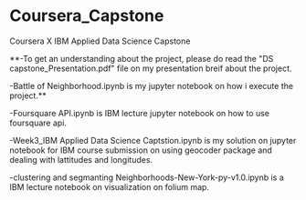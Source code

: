 # Coursera_Capstone
Coursera X IBM Applied Data Science Capstone 

**-To get an understanding about the project, please do read the "DS capstone_Presentation.pdf" file on my presentation breif about the project.

-Battle of Neighborhood.ipynb is my jupyter notebook on how i execute the project.**



-Foursquare API.ipynb is IBM lecture jupyter notebook on how to use foursquare api.

-Week3_IBM Applied Data Science Captstion.ipynb is my solution on jupyter notebook for IBM course submission on using geocoder package and dealing with lattitudes and longitudes.

-clustering and segmanting Neighborhoods-New-York-py-v1.0.ipynb is a IBM lecture notebook on visualization on folium map.
